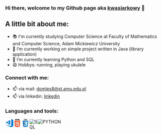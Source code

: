 ### Hi there, welcome to my Github page aka [kwasiarkowy] 👋

## A little bit about me:
- 📚 I'm currently studying Computer Science at Faculty of Mathematics and Computer Science, Adam Mickiewicz University
- 🔭 I’m currently working on simple project written in Java (library application)
- 🌱 I’m currently learning Python and SQL
- 😄 Hobbys: running, playing ukulele

### Connect with me:
- 📫 via mail: domles8@st.amu.edu.pl
- 📫 via linkedin: [linkedin]

### Languages and tools:
<img align="left" alt="Visual Studio Code" width="26px" src="https://raw.githubusercontent.com/github/explore/80688e429a7d4ef2fca1e82350fe8e3517d3494d/topics/visual-studio-code/visual-studio-code.png" />
<img align="left" alt="HTML5" width="26px" src="https://raw.githubusercontent.com/github/explore/80688e429a7d4ef2fca1e82350fe8e3517d3494d/topics/html/html.png" />
<img align="left" alt="CSS3" width="26px" src="https://raw.githubusercontent.com/github/explore/80688e429a7d4ef2fca1e82350fe8e3517d3494d/topics/css/css.png" />
<img align="left" alt="SQL" width="26px" src="https://cdn2.iconfinder.com/data/icons/programming-50/64/206_programming-sql-data-database-512.png" />
<img aling="left" alt="PYTHON" width="26px" src="https://cdn3.iconfinder.com/data/icons/logos-and-brands-adobe/512/267_Python-512.png" />


[linkedin]: https://www.linkedin.com/in/dominika-leśniewska-6146761b9/
[kwasiarkowy]: https://github.com/kwasiarkowy
